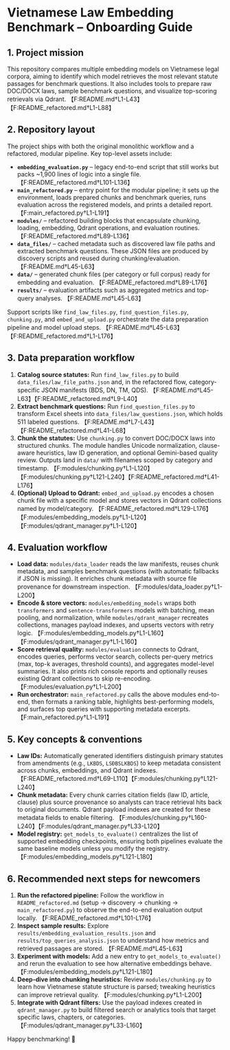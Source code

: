 # Vietnamese Law Embedding Benchmark – Onboarding Guide

## 1. Project mission
This repository compares multiple embedding models on Vietnamese legal corpora, aiming to identify which model retrieves the most relevant statute passages for benchmark questions. It also includes tools to prepare raw DOC/DOCX laws, sample benchmark questions, and visualize top-scoring retrievals via Qdrant. 【F:README.md†L1-L43】【F:README_refactored.md†L1-L88】

## 2. Repository layout
The project ships with both the original monolithic workflow and a refactored, modular pipeline. Key top-level assets include:

- **`embedding_evaluation.py`** – legacy end-to-end script that still works but packs ~1,900 lines of logic into a single file. 【F:README_refactored.md†L101-L136】
- **`main_refactored.py`** – entry point for the modular pipeline; it sets up the environment, loads prepared chunks and benchmark queries, runs evaluation across the registered models, and prints a detailed report. 【F:main_refactored.py†L1-L191】
- **`modules/`** – refactored building blocks that encapsulate chunking, loading, embedding, Qdrant operations, and evaluation routines. 【F:README_refactored.md†L89-L136】
- **`data_files/`** – cached metadata such as discovered law file paths and extracted benchmark questions. These JSON files are produced by discovery scripts and reused during chunking/evaluation. 【F:README.md†L45-L63】
- **`data/`** – generated chunk files (per category or full corpus) ready for embedding and evaluation. 【F:README_refactored.md†L89-L176】
- **`results/`** – evaluation artifacts such as aggregated metrics and top-query analyses. 【F:README.md†L45-L63】

Support scripts like `find_law_files.py`, `find_question_files.py`, `chunking.py`, and `embed_and_upload.py` orchestrate the data preparation pipeline and model upload steps. 【F:README.md†L45-L63】【F:README_refactored.md†L1-L176】

## 3. Data preparation workflow
1. **Catalog source statutes:** Run `find_law_files.py` to build `data_files/law_file_paths.json` and, in the refactored flow, category-specific JSON manifests (BDS, DN, TM, QDS). 【F:README.md†L45-L63】【F:README_refactored.md†L9-L40】
2. **Extract benchmark questions:** Run `find_question_files.py` to transform Excel sheets into `data_files/law_questions.json`, which holds 511 labeled questions. 【F:README.md†L7-L43】【F:README_refactored.md†L41-L68】
3. **Chunk the statutes:** Use `chunking.py` to convert DOC/DOCX laws into structured chunks. The module handles Unicode normalization, clause-aware heuristics, law ID generation, and optional Gemini-based quality review. Outputs land in `data/` with filenames scoped by category and timestamp. 【F:modules/chunking.py†L1-L120】【F:modules/chunking.py†L121-L240】【F:README_refactored.md†L41-L176】
4. **(Optional) Upload to Qdrant:** `embed_and_upload.py` encodes a chosen chunk file with a specific model and stores vectors in Qdrant collections named by model/category. 【F:README_refactored.md†L129-L176】【F:modules/embedding_models.py†L1-L120】【F:modules/qdrant_manager.py†L1-L120】

## 4. Evaluation workflow
- **Load data:** `modules/data_loader` reads the law manifests, reuses chunk metadata, and samples benchmark questions (with automatic fallbacks if JSON is missing). It enriches chunk metadata with source file provenance for downstream inspection. 【F:modules/data_loader.py†L1-L200】
- **Encode & store vectors:** `modules/embedding_models` wraps both `transformers` and `sentence-transformers` models with batching, mean pooling, and normalization, while `modules/qdrant_manager` recreates collections, manages payload indexes, and upserts vectors with retry logic. 【F:modules/embedding_models.py†L1-L160】【F:modules/qdrant_manager.py†L1-L160】
- **Score retrieval quality:** `modules/evaluation` connects to Qdrant, encodes queries, performs vector search, collects per-query metrics (max, top-k averages, threshold counts), and aggregates model-level summaries. It also prints rich console reports and optionally reuses existing Qdrant collections to skip re-encoding. 【F:modules/evaluation.py†L1-L200】
- **Run orchestrator:** `main_refactored.py` calls the above modules end-to-end, then formats a ranking table, highlights best-performing models, and surfaces top queries with supporting metadata excerpts. 【F:main_refactored.py†L1-L191】

## 5. Key concepts & conventions
- **Law IDs:** Automatically generated identifiers distinguish primary statutes from amendments (e.g., `LKBDS`, `LSĐBSLKBDS`) to keep metadata consistent across chunks, embeddings, and Qdrant indexes. 【F:README_refactored.md†L69-L110】【F:modules/chunking.py†L121-L240】
- **Chunk metadata:** Every chunk carries citation fields (law ID, article, clause) plus source provenance so analysts can trace retrieval hits back to original documents. Qdrant payload indexes are created for these metadata fields to enable filtering. 【F:modules/chunking.py†L160-L240】【F:modules/qdrant_manager.py†L33-L120】
- **Model registry:** `get_models_to_evaluate()` centralizes the list of supported embedding checkpoints, ensuring both pipelines evaluate the same baseline models unless you modify the registry. 【F:modules/embedding_models.py†L121-L180】

## 6. Recommended next steps for newcomers
1. **Run the refactored pipeline:** Follow the workflow in `README_refactored.md` (setup → discovery → chunking → `main_refactored.py`) to observe the end-to-end evaluation output locally. 【F:README_refactored.md†L101-L176】
2. **Inspect sample results:** Explore `results/embedding_evaluation_results.json` and `results/top_queries_analysis.json` to understand how metrics and retrieved passages are stored. 【F:README.md†L45-L63】
3. **Experiment with models:** Add a new entry to `get_models_to_evaluate()` and rerun the evaluation to see how alternative embeddings behave. 【F:modules/embedding_models.py†L121-L180】
4. **Deep-dive into chunking heuristics:** Review `modules/chunking.py` to learn how Vietnamese statute structure is parsed; tweaking heuristics can improve retrieval quality. 【F:modules/chunking.py†L1-L200】
5. **Integrate with Qdrant filters:** Use the payload indexes created in `qdrant_manager.py` to build filtered search or analytics tools that target specific laws, chapters, or categories. 【F:modules/qdrant_manager.py†L33-L160】

Happy benchmarking! 🚀

